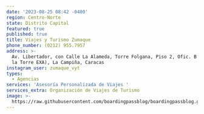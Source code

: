 ```yaml
---
date: '2023-08-25 08:42 -0400'
region: Centro-Norte
state: Distrito Capital
featured: true
published: true
title: Viajes y Turismo Zumaque
phone_number: (0212) 955.7957
address: >-
  Av. Libertador, con Calle La Alameda, Torre Folgana, Piso 2, Ofic. B (Frente a
  la Torre EXA), La Campiña, Caracas
instagram_user: zumaque_vyt
types:
  - Agencias
services: 'Asesoría Personalizada de Viajes '
services_extra: Organización de Viajes de Turismo
image: >-
  https://raw.githubusercontent.com/boardingpassblog/boardingpassblog.github.io/main/assets/images/Zumaque.jpg
---
```

